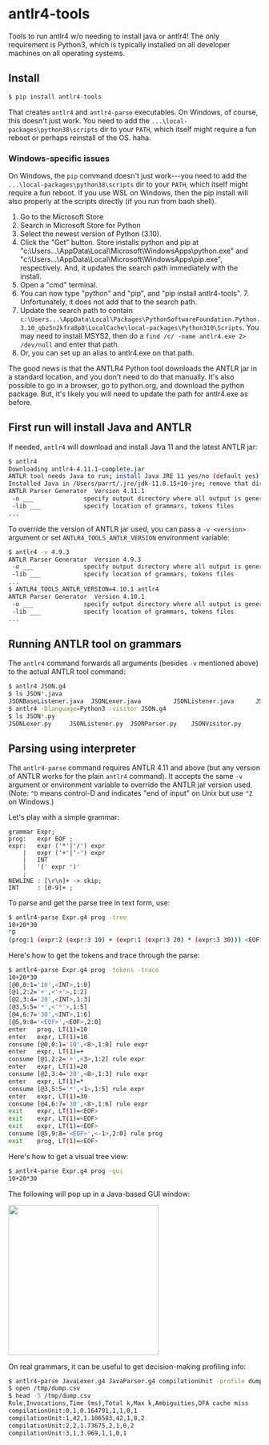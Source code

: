 # antlr4-tools

Tools to run antlr4 w/o needing to install java or antlr4! The only requirement is Python3, which is typically installed on all developer machines on all operating systems. 
 
## Install

```bash
$ pip install antlr4-tools
```

That creates `antlr4` and `antlr4-parse` executables. On Windows, of course, this doesn't just work. You need to add the `...\local-packages\python38\scripts` dir to your `PATH`, which itself might require a fun reboot or perhaps reinstall of the OS. haha.

### Windows-specific issues

On Windows, the `pip` command doesn't just work---you need to add the `...\local-packages\python38\scripts` dir to your `PATH`, which itself might require a fun reboot.  If you use WSL on Windows, then the pip install will also properly at the scripts directly (if you run from bash shell).


1. Go to the Microsoft Store
2. Search in Microsoft Store for Python
3. Select the newest version of Python (3.10).
4. Click the "Get" button. Store installs python and pip at "c:\Users...\AppData\Local\Microsoft\WindowsApps\python.exe" and "c:\Users...\AppData\Local\Microsoft\WindowsApps\pip.exe", respectively. And, it updates the search path immediately with the install.
5. Open a "cmd" terminal.
6. You can now type "python" and "pip", and "pip install antlr4-tools". 7. Unfortunately, it does not add that to the search path.
7. Update the search path to contain `c:\Users...\AppData\Local\Packages\PythonSoftwareFoundation.Python.3.10_qbz5n2kfra8p8\LocalCache\local-packages\Python310\Scripts`. You may need to install MSYS2, then do a `find /c/ -name antlr4.exe 2> /dev/null` and enter that path.
8. Or, you can set up an alias to antlr4.exe on that path.

The good news is that the ANTLR4 Python tool downloads the ANTLR jar in a standard location, and you don't need to do that manually. It's also possible to go in a browser, go to python.org, and download the python package. But, it's likely you will need to update the path for antlr4.exe as before.

## First run will install Java and ANTLR

If needed, `antlr4` will download and install Java 11 and the latest ANTLR jar:

```bash
$ antlr4 
Downloading antlr4-4.11.1-complete.jar
ANTLR tool needs Java to run; install Java JRE 11 yes/no (default yes)? y
Installed Java in /Users/parrt/.jre/jdk-11.0.15+10-jre; remove that dir to uninstall
ANTLR Parser Generator  Version 4.11.1
 -o ___              specify output directory where all output is generated
 -lib ___            specify location of grammars, tokens files
...
```

To override the version of ANTLR jar used, you can pass a `-v <version>` argument or set `ANTLR4_TOOLS_ANTLR_VERSION` environment variable:

```bash
$ antlr4 -v 4.9.3
ANTLR Parser Generator  Version 4.9.3
 -o ___              specify output directory where all output is generated
 -lib ___            specify location of grammars, tokens files
...
$ ANTLR4_TOOLS_ANTLR_VERSION=4.10.1 antlr4
ANTLR Parser Generator  Version 4.10.1
 -o ___              specify output directory where all output is generated
 -lib ___            specify location of grammars, tokens files
...
```

## Running ANTLR tool on grammars

The `antlr4` command forwards all arguments (besides `-v` mentioned above) to the actual ANTLR tool command:

```bash
$ antlr4 JSON.g4 
$ ls JSON*.java
JSONBaseListener.java  JSONLexer.java         JSONListener.java      JSONParser.java
$ antlr4 -Dlanguage=Python3 -visitor JSON.g4
$ ls JSON*.py
JSONLexer.py     JSONListener.py  JSONParser.py    JSONVisitor.py
```

## Parsing using interpreter

The `antlr4-parse` command requires ANTLR 4.11 and above (but any version of ANTLR works for the plain `antlr4` command).  It accepts the same `-v` argument or environment variable to override the ANTLR jar version used.  (Note: `^D` means control-D and indicates "end of input" on Unix but use `^Z` on Windows.)

Let's play with a simple grammar:

```
grammar Expr;
prog:	expr EOF ;
expr:	expr ('*'|'/') expr
    |	expr ('+'|'-') expr
    |	INT
    |	'(' expr ')'
    ;
NEWLINE : [\r\n]+ -> skip;
INT     : [0-9]+ ;
```

To parse and get the parse tree in text form, use:

```bash
$ antlr4-parse Expr.g4 prog -tree
10+20*30
^D
(prog:1 (expr:2 (expr:3 10) + (expr:1 (expr:3 20) * (expr:3 30))) <EOF>)
```

Here's how to get the tokens and trace through the parse:

```bash
$ antlr4-parse Expr.g4 prog -tokens -trace
10+20*30
[@0,0:1='10',<INT>,1:0]
[@1,2:2='+',<'+'>,1:2]
[@2,3:4='20',<INT>,1:3]
[@3,5:5='*',<'*'>,1:5]
[@4,6:7='30',<INT>,1:6]
[@5,9:8='<EOF>',<EOF>,2:0]
enter   prog, LT(1)=10
enter   expr, LT(1)=10
consume [@0,0:1='10',<8>,1:0] rule expr
enter   expr, LT(1)=+
consume [@1,2:2='+',<3>,1:2] rule expr
enter   expr, LT(1)=20
consume [@2,3:4='20',<8>,1:3] rule expr
enter   expr, LT(1)=*
consume [@3,5:5='*',<1>,1:5] rule expr
enter   expr, LT(1)=30
consume [@4,6:7='30',<8>,1:6] rule expr
exit    expr, LT(1)=<EOF>
exit    expr, LT(1)=<EOF>
exit    expr, LT(1)=<EOF>
consume [@5,9:8='<EOF>',<-1>,2:0] rule prog
exit    prog, LT(1)=<EOF>
```

Here's how to get a visual tree view:

```bash
$ antlr4-parse Expr.g4 prog -gui
10+20*30
```

The following will pop up in a Java-based GUI window:

<img src="images/parse-tree.png" width="300">

On real grammars, it can be useful to get decision-making profiling info:

```bash
$ antlr4-parse JavaLexer.g4 JavaParser.g4 compilationUnit -profile dump.csv T.java
$ open /tmp/dump.csv 
$ head -5 /tmp/dump.csv 
Rule,Invocations,Time (ms),Total k,Max k,Ambiguities,DFA cache miss
compilationUnit:0,1,0.164791,1,1,0,1
compilationUnit:1,42,1.106583,42,1,0,2
compilationUnit:2,2,1.73675,2,1,0,2
compilationUnit:3,1,3.969,1,1,0,1
```
